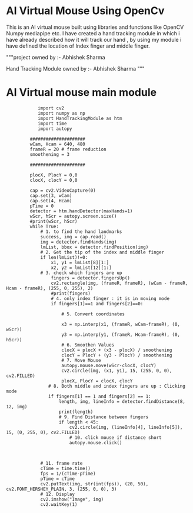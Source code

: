 # AI Virtual Mouse Using OpenCv 
 This is an AI virtual mouse built using libraries and functions like OpenCV Numpy mediapipe etc. I have created a hand tracking module in which i have already described how it will track our hand , by using my module i have defined the location of Index finger and middle finger.

"""project owned by :- Abhishek Sharma

Hand Tracking Module owned by :- Abhishek Sharma
"""

# AI Virtual mouse main module
               
                import cv2
                import numpy as np
                import HandTrackingModule as htm
                import time
                import autopy

             #####################
             wCam, Hcam = 640, 480
             frameR = 20 # frame reduction
             smoothening = 3

             #####################

             plocX, PlocY = 0,0
             clocX, clocY = 0,0

             cap = cv2.VideoCapture(0)
             cap.set(3, wCam)
             cap.set(4, Hcam)
             pTime = 0
             detector = htm.handDetector(maxHands=1)
             wScr, hScr = autopy.screen.size()
             #print(wScr, hScr)
             while True:
                 # 1. to find the hand landmarks
                 success, img = cap.read()
                 img = detector.findHands(img)
                 lmList, bbox = detector.findPosition(img)
                 # 2. Get the tip of the index and middle finger
                 if len(lmList)!=0:
                     x1, y1 = lmList[8][1:]
                     x2, y2 = lmList[12][1:]
                 # 3. check which fingers are up
                     fingers = detector.fingersUp()
                     cv2.rectangle(img, (frameR, frameR), (wCam - frameR, Hcam - frameR), (255, 0, 255), 2)
                     #print(fingers)
                     # 4. only index finger : it is in moving mode
                     if fingers[1]==1 and fingers[2]==0:

                         # 5. Convert coordinates

                         x3 = np.interp(x1, (frameR, wCam-frameR), (0, wScr))
                         y3 = np.interp(y1, (frameR, Hcam-frameR), (0, hScr))
                         # 6. Smoothen Values
                         clocX = plocX + (x3 - plocX) / smoothening
                         clocY = PlocY + (y3 - PlocY) / smoothening
                         # 7. Move Mouse
                         autopy.mouse.move(wScr-clocX, clocY)
                         cv2.circle(img, (x1, y1), 15, (255, 0, 0), cv2.FILLED)
                         plocX, PlocY = clocX, clocY
                    # 8. Both middle and index fingers are up : Clicking mode
                    if fingers[1] == 1 and fingers[2] == 1:
                        length, img, lineInfo = detector.findDistance(8, 12, img)
                        print(length)
                        # 9. Find Distance between fingers
                        if length < 45:
                            cv2.circle(img, (lineInfo[4], lineInfo[5]), 15, (0, 255, 0), cv2.FILLED)
                            # 10. click mouse if distance short
                            autopy.mouse.click()



                 # 11. frame rate
                 cTime = time.time()
                 fps = 1/(cTime-pTime)
                 pTime = cTime
                 cv2.putText(img, str(int(fps)), (20, 50), cv2.FONT_HERSHEY_PLAIN, 3, (255, 0, 0), 3)
                 # 12. Display
                 cv2.imshow("Image", img)
                 cv2.waitKey(1)


